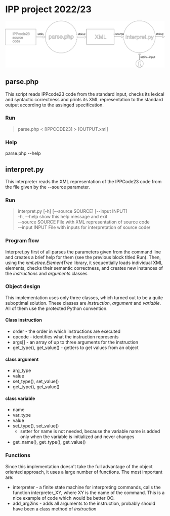 # IPP project 2022/23

<picture>
 <source media="(prefers-color-scheme: dark)" srcset="./img/pipeline_white.png">
    <img src="./img/pipeline_black.png">
</picture>

## parse.php
This script reads IPPcode23 code from the standard input, checks its lexical and syntactic correctness and prints its XML representation to the standard output according to the assinged specification.

### Run
> parse.php < [IPPCODE23] > [OUTPUT.xml]

### Help
parse.php --help

## interpret.py 
This interpreter reads the XML representation of the IPPCode23 code from the file given by the --source parameter.

### Run
> interpret.py [-h] [--source SOURCE] [--input INPUT]\
> -h, --help       show this help message and exit\
> --source SOURCE  File with XML representation of source code\
> --input INPUT    File with inputs for interpretation of source code\

### Program flow
Interpret.py first of all parses the parameters given from the command line and creates a brief help for them (see the previous block titled Run). Then, using the *xml.etree.ElementTree* library, it sequentially loads individual XML elements, checks their semantic correctness, and creates new instances of the *instructions* and *arguments* classes

### Object design
This implementation uses only three classes, which turned out to be a quite suboptimal solution. These classes are *instruction*, *argument* and *variable*. All of them use the protected Python convention.

#### Class instruction
- order - the order in which instructions are executed
- opcode - identifies what the instruction represents
- args[] - an array of up to three arguments for the instruction
- get_type(), get_value() - getters to get values from an object

#### class argument
- arg_type
- value
- set_type(), set_value()
- get_type(), get_value()

#### class variable
- name
- var_type
- value
- set_type(), set_value()
    - setter for name is not needed, because the variable name is added only when the variable is initialized and never changes
- get_name(), get_type(), get_value()

### Functions
Since this implementation doesn't take the full advantage of the object oriented approach, it uses a large number of functions. The most important are:
- interpreter - a finite state machine for interpreting commands, calls the function interpreter_XY, where XY is the name of the command. This is a nice example of code which would be better OO. 
- add_arg2ins - adds all arguments to the instruction, probably should have been a class method of *instruction*